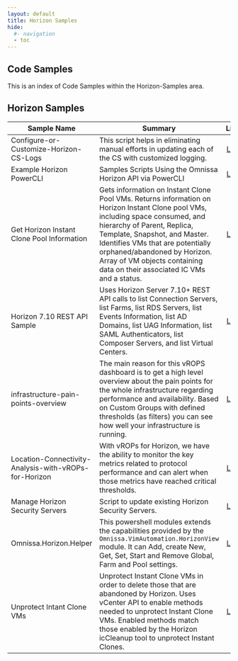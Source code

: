 ```yaml
---
layout: default
title: Horizon Samples
hide:
  #- navigation
  - toc
---
```


## Code Samples

This is an index of Code Samples within the Horizon-Samples area.

## Horizon Samples

| Sample Name | Summary | Link |
| --- | --- | ---:|
| Configure-or-Customize-Horizon-CS-Logs | This script helps in eliminating manual efforts in updating each of the CS with customized logging. | [Link](https://github.com/euc-oss/euc-samples/tree/main/Horizon-Samples/Configure-or-Customize-Horizon-CS-Logs) |
| Example Horizon PowerCLI | Samples Scripts Using the Omnissa Horizon API via PowerCLI | [Link](https://github.com/euc-oss/euc-samples/tree/main/Horizon-Samples/Example%20Horizon%20PowerCLI) |
| Get Horizon Instant Clone Pool Information | Gets information on Instant Clone Pool VMs. Returns information on Horizon Instant Clone pool VMs, including space consumed, and hierarchy of Parent, Replica, Template, Snapshot, and Master. Identifies VMs that are potentially orphaned/abandoned by Horizon. Array of VM objects containing data on their associated IC VMs and a status. | [Link](https://github.com/euc-oss/euc-samples/tree/main/Horizon-Samples/Get%20Horizon%20Instant%20Clone%20Pool%20Information) |
| Horizon 7.10 REST API Sample | Uses Horizon Server 7.10+ REST API calls to list Connection Servers, list Farms, list RDS Servers, list Events Information, list AD Domains, list UAG Information, list SAML Authenticators, list Composer Servers, and list Virtual Centers. | [Link](https://github.com/euc-oss/euc-samples/tree/main/Horizon-Samples/Horizon%207.10%20REST%20API%20Sample) |
| infrastructure-pain-points-overview | The main reason for this vROPS dashboard is to get a high level overview about the pain points for the whole infrastructure regarding performance and availability. Based on Custom Groups with defined thresholds (as filters) you can see how well your infrastructure is running. | [Link](https://github.com/euc-oss/euc-samples/tree/main/Horizon-Samples/infrastructure-pain-points-overview) |
| Location-Connectivity-Analysis-with-vROPs-for-Horizon | With vROPs for Horizon, we have the ability to monitor the key metrics related to protocol performance and can alert when those metrics have reached critical thresholds. | [Link](https://github.com/euc-oss/euc-samples/tree/main/Horizon-Samples/Location-Connectivity-Analysis-with-vROPs-for-Horizon) |
| Manage Horizon Security Servers | Script to update existing Horizon Security Servers. | [Link](https://github.com/euc-oss/euc-samples/tree/main/Horizon-Samples/Manage%20Horizon%20Security%20Servers) |
| Omnissa.Horizon.Helper | This powershell modules extends the capabilities provided by the `Omnissa.VimAutomation.HorizonView` module. It can Add, create New, Get, Set, Start and Remove Global, Farm and Pool settings. | [Link](https://github.com/euc-oss/euc-samples/tree/main/Horizon-Samples/Omnissa.Horizon.Helper) |
| Unprotect Intant Clone VMs | Unprotect Instant Clone VMs in order to delete those that are abandoned by Horizon. Uses vCenter API to enable methods needed to unprotect Instant Clone VMs. Enabled methods match those enabled by the Horizon icCleanup tool to unprotect Instant Clones. | [Link](https://github.com/euc-oss/euc-samples/tree/main/Horizon-Samples/Unprotect%20Intant%20Clone%20VMs) |

